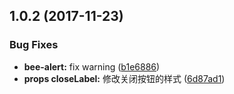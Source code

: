 <a name="1.0.2"></a>
## 1.0.2 (2017-11-23)


### Bug Fixes

* **bee-alert:** fix warning ([b1e6886](https://github.com/tinper-bee/alert/commit/b1e6886))
* **props closeLabel:** 修改关闭按钮的样式 ([6d87ad1](https://github.com/tinper-bee/alert/commit/6d87ad1))



